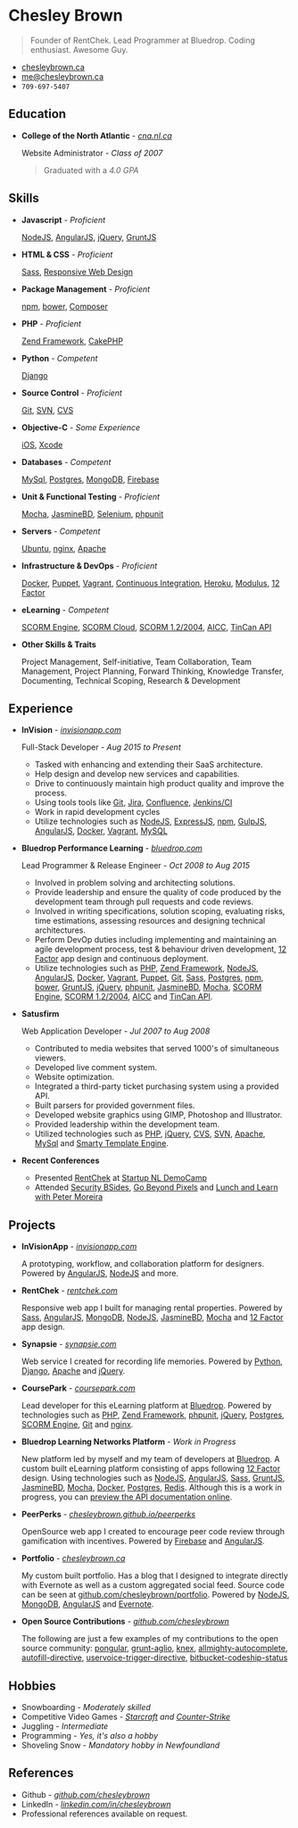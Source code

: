 Chesley Brown
======
> Founder of RentChek. Lead Programmer at Bluedrop. Coding enthusiast. Awesome Guy.

- [chesleybrown.ca](http://chesleybrown.ca)
- [me@chesleybrown.ca](mailto:me@chesleybrown.ca)
- `709-697-5407`

## Education

- **College of the North Atlantic** - _[cna.nl.ca](http://www.cna.nl.ca)_

	Website Administrator - _Class of 2007_
	> Graduated with a _4.0 GPA_


## Skills

- **Javascript** - _Proficient_

	[NodeJS](http://nodejs.org), [AngularJS](https://angularjs.org), [jQuery](http://jquery.com), [GruntJS](http://gruntjs.com)

- **HTML & CSS** - _Proficient_

	[Sass](http://sass-lang.com), [Responsive Web Design](http://en.wikipedia.org/wiki/Responsive_web_design)

- **Package Management** - _Proficient_

	[npm](https://www.npmjs.org), [bower](http://bower.io), [Composer](https://getcomposer.org)

- **PHP** - _Proficient_

	[Zend Framework](http://framework.zend.com), [CakePHP](http://cakephp.org)

- **Python** - _Competent_

	[Django](https://www.djangoproject.com)

- **Source Control** - _Proficient_

	[Git](http://git-scm.com), [SVN](http://subversion.apache.org), [CVS](http://www.nongnu.org/cvs/)

- **Objective-C** - _Some Experience_

	[iOS](https://www.apple.com/ca/ios/), [Xcode](https://developer.apple.com/xcode/)

- **Databases** - _Competent_

	[MySql](http://www.mysql.com), [Postgres](http://www.postgresql.org), [MongoDB](http://mongodb.org), [Firebase](http://firebase.com)

- **Unit & Functional Testing** - _Proficient_

	[Mocha](http://mochajs.org), [JasmineBD](http://jasmine.github.io), [Selenium](http://docs.seleniumhq.org), [phpunit](http://phpunit.de)

- **Servers** - _Competent_

	[Ubuntu](http://www.ubuntu.com/download/server), [nginx](http://nginx.org), [Apache](https://httpd.apache.org)

- **Infrastructure & DevOps** - _Proficient_

	[Docker](http://docker.io), [Puppet](http://puppetlabs.com), [Vagrant](http://www.vagrantup.com), [Continuous Integration](http://en.wikipedia.org/wiki/Continuous_integration), [Heroku](http://heroku.com), [Modulus](http://modulus.io), [12 Factor](http://12factor.net)

- **eLearning** - _Competent_

	[SCORM Engine](http://scorm.com/engine), [SCORM Cloud](http://scorm.com/cloud), [SCORM 1.2/2004](http://en.wikipedia.org/wiki/Sharable_Content_Object_Reference_Model), [AICC](http://en.wikipedia.org/wiki/Aviation_Industry_Computer-Based_Training_Committee), [TinCan API](http://tincanapi.com)

- **Other Skills & Traits**

	Project Management, Self-initiative, Team Collaboration, Team Management, Project Planning, Forward Thinking, Knowledge Transfer, Documenting, Technical Scoping, Research & Development


## Experience

- **InVision** - _[invisionapp.com](http://invisionapp.com)_

	Full-Stack Developer - _Aug 2015 to Present_

	- Tasked with enhancing and extending their SaaS architecture.
	- Help design and develop new services and capabilities.
	- Drive to continuously maintain high product quality and improve the process.
	- Using tools tools like [Git](http://git-scm.com), [Jira](https://www.atlassian.com/software/jira), [Confluence](https://confluence.atlassian.com), [Jenkins/CI](https://jenkins-ci.org)
	- Work in rapid development cycles
	- Utilize technologies such as [NodeJS](http://nodejs.org), [ExpressJS](http://expressjs.com), [npm](https://www.npmjs.org), [GulpJS](http://gulpjs.com), [AngularJS](https://angularjs.org), [Docker](https://www.docker.com), [Vagrant](http://www.vagrantup.com), [MySQL](https://www.mysql.com)

- **Bluedrop Performance Learning** - _[bluedrop.com](http://www.bluedrop.com)_

	Lead Programmer & Release Engineer - _Oct 2008 to Aug 2015_

	- Involved in problem solving and architecting solutions.
	- Provide leadership and ensure the quality of code produced by the development team through pull requests and code reviews.
	- Involved in writing specifications, solution scoping, evaluating risks, time estimations, assessing resources and designing technical architectures.
	- Perform DevOp duties including implementing and maintaining an agile development process, test & behaviour driven development, [12 Factor](http://12factor.net) app design and continuous deployment.
	- Utilize technologies such as [PHP](https://php.net), [Zend Framework](http://framework.zend.com), [NodeJS](http://nodejs.org), [AngularJS](https://angularjs.org), [Docker](http://docker.io), [Vagrant](http://www.vagrantup.com), [Puppet](http://puppetlabs.com), [Git](http://git-scm.com), [Sass](http://sass-lang.com), [Postgres](http://www.postgresql.org), [npm](https://www.npmjs.org), [bower](http://bower.io), [GruntJS](http://gruntjs.com), [jQuery](http://jquery.com), [phpunit](http://phpunit.de), [JasmineBD](http://jasmine.github.io), [Mocha](http://mochajs.org), [SCORM Engine](http://scorm.com/engine), [SCORM 1.2/2004](http://en.wikipedia.org/wiki/Sharable_Content_Object_Reference_Model), [AICC](http://en.wikipedia.org/wiki/Aviation_Industry_Computer-Based_Training_Committee) and [TinCan API](http://tincanapi.com).

- **Satusfirm**

	Web Application Developer - _Jul 2007 to Aug 2008_

	- Contributed to media websites that served 1000's of simultaneous viewers.
	- Developed live comment system.
	- Website optimization.
	- Integrated a third-party ticket purchasing system using a provided API.
	- Built parsers for provided government files.
	- Developed website graphics using GIMP, Photoshop and Illustrator.
	- Provided leadership within the development team.
	- Utilized technologies such as [PHP](https://php.net), [jQuery](http://jquery.com), [CVS](http://www.nongnu.org/cvs/), [SVN](http://subversion.apache.org), [Apache](https://httpd.apache.org), [MySql](http://www.mysql.com) and [Smarty Template Engine](http://www.smarty.net).

- **Recent Conferences**

	- Presented [RentChek](https://rentchek.com) at [Startup NL DemoCamp](http://www.meetup.com/StartupNL/events/168636192/)
	- Attended [Security BSides](http://www.securitybsides.com), [Go Beyond Pixels](http://gobeyondpixels.com) and [Lunch and Learn with Peter Moreira](http://www.meetup.com/StartupNL/events/180033782/)


## Projects

- **InVisionApp** - _[invisionapp.com](https://invisionapp.com)_

	A prototyping, workflow, and collaboration platform for designers. Powered by [AngularJS](https://angularjs.org), [NodeJS](http://nodejs.org) and more.

- **RentChek** - _[rentchek.com](https://rentchek.com)_

	Responsive web app I built for managing rental properties. Powered by [Sass](http://sass-lang.com), [AngularJS](https://angularjs.org), [MongoDB](http://mongodb.org), [NodeJS](http://nodejs.org), [JasmineBD](http://jasmine.github.io), [Mocha](http://mochajs.org) and [12 Factor](http://12factor.net) app design.

- **Synapsie** - _[synapsie.com](http://synapsie.com)_

	Web service I created for recording life memories. Powered by [Python](https://www.python.org), [Django](https://www.djangoproject.com), [Apache](https://httpd.apache.org) and [jQuery](http://jquery.com).

- **CoursePark** - _[coursepark.com](https://www.coursepark.com)_

	Lead developer for this eLearning platform at [Bluedrop](http://www.bluedrop.com). Powered by technologies such as [PHP](https://php.net), [Zend Framework](http://framework.zend.com), [phpunit](http://phpunit.de), [jQuery](http://jquery.com), [Postgres](http://www.postgresql.org), [SCORM Engine](http://scorm.com/engine), [Git](http://git-scm.com) and [nginx](http://nginx.org).

- **Bluedrop Learning Networks Platform** - _Work in Progress_

	New platform led by myself and my team of developers at [Bluedrop](http://www.bluedrop.com). A custom built eLearning platform consisting of apps following [12 Factor](http://12factor.net) design. Using technologies such as [NodeJS](http://nodejs.org), [AngularJS](https://angularjs.org), [Sass](http://sass-lang.com), [GruntJS](http://gruntjs.com), [JasmineBD](http://jasmine.github.io), [Mocha](http://mochajs.org), [Docker](http://docker.io), [Postgres](http://www.postgresql.org), [Redis](http://redis.io). Although this is a work in progress, you can [preview the API documentation online](http://bln-docs.coursepark.com).

- **PeerPerks** - _[chesleybrown.github.io/peerperks](http://chesleybrown.github.io/peerperks/)_

	OpenSource web app I created to encourage peer code review through gamification with incentives. Powered by [Firebase](http://firebase.com) and [AngularJS](https://angularjs.org).

- **Portfolio** - _[chesleybrown.ca](http://chesleybrown.ca)_

	My custom built portfolio. Has a blog that I designed to integrate directly with Evernote as well as a custom aggregated social feed. Source code can be seen at [github.com/chesleybrown/portfolio](https://github.com/chesleybrown/portfolio). Powered by [NodeJS](http://nodejs.org), [MongoDB](http://mongodb.org), [AngularJS](https://angularjs.org) and [Evernote](https://evernote.com).

- **Open Source Contributions** - _[github.com/chesleybrown](https://github.com/chesleybrown)_

	The following are just a few examples of my contributions to the open source community:
	[pongular](https://github.com/FungusHumungus/pongular), [grunt-aglio](https://github.com/arbus/grunt-aglio), [knex](https://github.com/tgriesser/knex), [allmighty-autocomplete](https://github.com/JustGoscha/allmighty-autocomplete), [autofill-directive](https://github.com/chesleybrown/autofill-directive), [uservoice-trigger-directive](https://github.com/chesleybrown/uservoice-trigger-directive), [bitbucket-codeship-status](https://github.com/chesleybrown/bitbucket-codeship-status)



## Hobbies

- Snowboarding - _Moderately skilled_
- Competitive Video Games - _[Starcraft](http://starcraft2.com) and [Counter-Strike](http://blog.counter-strike.net)_
- Juggling - _Intermediate_
- Programming - _Yes, it's also a hobby_
- Shoveling Snow - _Mandatory hobby in Newfoundland_

## References

- Github - _[github.com/chesleybrown](https://github.com/chesleybrown)_
- LinkedIn - _[linkedin.com/in/chesleybrown](http://www.linkedin.com/in/chesleybrown)_
- Professional references available on request.
